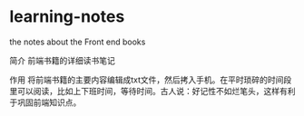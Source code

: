 # learning-notes
the notes about the Front end books

简介
前端书籍的详细读书笔记

作用
将前端书籍的主要内容编辑成txt文件，然后拷入手机。在平时琐碎的时间段里可以阅读，比如上下班时间，等待时间。古人说：好记性不如烂笔头，这样有利于巩固前端知识点。
